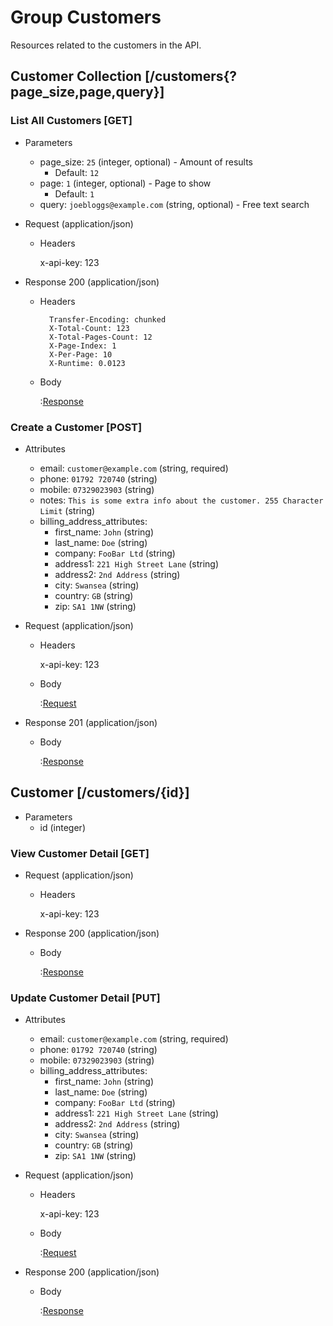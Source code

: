 # Group Customers

Resources related to the customers in the API.

## Customer Collection [/customers{?page_size,page,query}]

### List All Customers [GET]

+ Parameters
    + page_size: `25` (integer, optional) - Amount of results
        + Default: `12`
    + page: `1` (integer, optional) - Page to show
        + Default: `1`
    + query: `joebloggs@example.com` (string, optional) - Free text search

+ Request (application/json)

    + Headers

        x-api-key: 123

+ Response 200 (application/json)

    + Headers
    
            Transfer-Encoding: chunked
            X-Total-Count: 123
            X-Total-Pages-Count: 12
            X-Page-Index: 1
            X-Per-Page: 10
            X-Runtime: 0.0123
            
    + Body
        
        :[Response](responses/customers/show.json)

### Create a Customer [POST]

+ Attributes
    + email: `customer@example.com` (string, required)
    + phone: `01792 720740` (string)
    + mobile: `07329023903` (string)
    + notes: `This is some extra info about the customer. 255 Character Limit` (string)
    + billing_address_attributes:
        + first_name: `John` (string)
        + last_name: `Doe` (string)
        + company: `FooBar Ltd` (string)
        + address1: `221 High Street Lane` (string)
        + address2: `2nd Address` (string)
        + city: `Swansea` (string)
        + country: `GB` (string)
        + zip: `SA1 1NW` (string)

+ Request (application/json)
    
    + Headers

        x-api-key: 123
            
    + Body

        :[Request](requests/customers/create.json)

+ Response 201 (application/json)

    + Body

        :[Response](responses/customers/show.json)

## Customer [/customers/{id}]

+ Parameters
    + id (integer)

### View Customer Detail [GET]

+ Request (application/json)

    + Headers

        x-api-key: 123
            

+ Response 200 (application/json)

    + Body
    
        :[Response](responses/customers/show.json)

### Update Customer Detail [PUT]

+ Attributes
    + email: `customer@example.com` (string, required)
    + phone: `01792 720740` (string)
    + mobile: `07329023903` (string)
    + billing_address_attributes:
        + first_name: `John` (string)
        + last_name: `Doe` (string)
        + company: `FooBar Ltd` (string)
        + address1: `221 High Street Lane` (string)
        + address2: `2nd Address` (string)
        + city: `Swansea` (string)
        + country: `GB` (string)
        + zip: `SA1 1NW` (string)

+ Request (application/json)

    + Headers

        x-api-key: 123
            
    + Body
    
        :[Request](requests/customers/create.json)

+ Response 200 (application/json)

    + Body
        
        :[Response](responses/customers/show.json)

